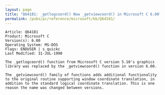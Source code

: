 ```yaml
---
layout: page
title: "Q64181: _getlogcoord() Now _getviewcoord() in Microsoft C 6.00"
permalink: /pubs/pc/reference/microsoft/kb/Q64181/
---
```


	Article: Q64181
	Product: Microsoft C
	Version(s): 6.00
	Operating System: MS-DOS
	Flags: ENDUSER | s_quickc
	Last Modified: 31-JUL-1990
	
	The _getlogcoord() function from Microsoft C version 5.10's graphics
	library was replaced by the _getviewcoord() function in version 6.00.
	
	The _getviewcoord() family of functions adds additional functionality
	to the original routine supporting window coordinate translation, in
	addition to the standard logical coordinate translation. This is one
	reason the name was changed between versions.
